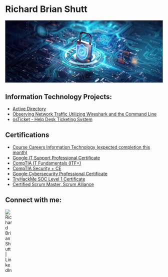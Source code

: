 <h1>Richard Brian Shutt<br/></h1>

![](https://github.com/rbrianshutt/rbrianshutt/blob/main/cybersecurity-grid.jpg)

<h2>Information Technology Projects:</h2>

- [Active Directory](https://github.com/rbrianshutt/active_directory) 
- [Observing Network Traffic Utilizing Wireshark and the Command Line](https://github.com/rbrianshutt/network_activities_azure_vm/blob/main/README.md)
- [osTicket - Help Desk Ticketing System](https://github.com/rbrianshutt/osticket/blob/main/README.md)  

<h2>Certifications</h2>

- [Course Careers Information Technology (expected completion this month)]()
- [Google IT Support Professional Certificate](https://github.com/rbrianshutt/rbrianshutt/blob/main/Google%20IT%20Support%20Professional%20Certificate.pdf)
- [CompTIA IT Fundamentals (ITF+)](https://github.com/rbrianshutt/rbrianshutt/blob/main/CompTIA%20IT%20Fundamentals%20(ITF%2B)%20Certification%20certificate.pdf)
- [CompTIA Security + CE](https://github.com/rbrianshutt/rbrianshutt/blob/main/CompTIA%20Security%2B%20ce%20certificate.pdf)
- [Google Cybersecurity Professional Certificate](https://github.com/rbrianshutt/rbrianshutt/blob/main/GoogleCybersecurityCertificate_Badge20241012-7-ff24xl.pdf)
- [TryHackMe SOC Level 1 Certificate](https://github.com/rbrianshutt/rbrianshutt/blob/main/THM%20SOC%20Level%201.pdf)
- [Certified Scrum Master, Scrum Alliance](https://github.com/rbrianshutt/rbrianshutt/blob/main/Richard%20Brian%20Shutt-ScrumAlliance_CSM_Certificate.pdf)

  


<h2>Connect with me:</h2>

[<img align="left" alt="Richard Brian Shutt | LinkedIn" width="22px" src="https://cdn.jsdelivr.net/npm/simple-icons@v3/icons/linkedin.svg" />][linkedin]



[linkedin]: https://www.linkedin.com/in/richard-brian-shutt-28bb16177/


